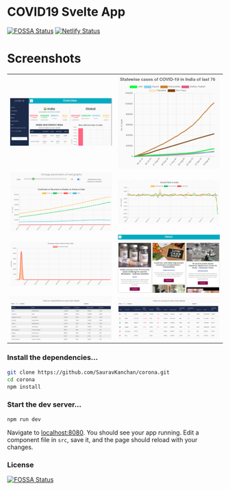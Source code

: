 # COVID19 Svelte App
[![FOSSA Status](https://app.fossa.io/api/projects/git%2Bgithub.com%2FSauravKanchan%2Fcorona.svg?type=shield)](https://app.fossa.io/projects/git%2Bgithub.com%2FSauravKanchan%2Fcorona?ref=badge_shield)
[![Netlify Status](https://api.netlify.com/api/v1/badges/549a6859-c5d4-4141-8b8d-2016472f00e0/deploy-status)](https://app.netlify.com/sites/covin/deploys)

# Screenshots
|                                |                                 |
| ------------------------------ | ------------------------------- |
|![covid-1](/src/img/covid-1.png)| ![covid-2](/src/img/covid-2.png)|
|![covid-3](/src/img/covid-3.png)| ![covid-4](/src/img/covid-4.png)|
|![covid-5](/src/img/covid-5.png)| ![covid-6](/src/img/covid-6.png)|
|![covid-7](/src/img/covid-7.png)| ![covid-8](/src/img/covid-8.png)|


### Install the dependencies...

```bash
git clone https://github.com/SauravKanchan/corona.git
cd corona
npm install
```

### Start the dev server...
```bash
npm run dev
```

Navigate to [localhost:8080](http://localhost:8080). You should see your app running. Edit a component file in `src`, save it, and the page should reload with your changes.



### License
[![FOSSA Status](https://app.fossa.io/api/projects/git%2Bgithub.com%2FSauravKanchan%2Fcorona.svg?type=large)](https://app.fossa.io/projects/git%2Bgithub.com%2FSauravKanchan%2Fcorona?ref=badge_large)
